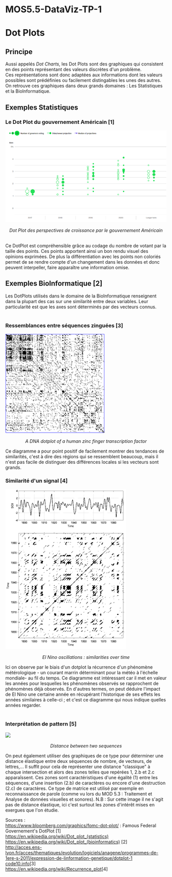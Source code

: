 # MOS5.5-DataViz-TP-1

<h1 style:"fontsize:20pt;"> Dot Plots </h1>

<h2>Principe</h2>
<div>
Aussi appelés <i>Dot Charts</i>, les Dot Plots sont des graphiques qui consistent en des points représentant des valeurs discrètes d'un problème.<br/>
Ces représentations sont donc adaptées aux informations dont les valeurs possibles sont prédéfinies ou facilement distingables les unes des autres.<br/>
On retrouve ces graphiques dans deux grands domaines :  Les Statistiques et la BioInformatique.
</div>

<h2> Exemples Statistiques </h2>
<h3> Le Dot Plot du gouvernement Américain [1]</h3>
<img src="img/FEDDotPlot.png" />
<p style="fontsize:10pt; text-align:center;"><i>Dot Plot des perspectives de croissance par le gouvernement Américain</i></p>
<br/>
<div> Ce DotPlot est compréhensible grâce au codage du nombre de votant par la taille des points. Ces points apportent ainsi un bon rendu visuel des opinions exprimées. De plus la différentiation avec les points non coloriés permet de se rendre compte d'un changement dans les données et donc peuvent interpeller, faire apparaître une information omise.
</div>

<h2> Exemples BioInformatique [2]</h2>

<div>
Les DotPlots utilisés dans le domaine de la BioInformatique renseignent dans la plupart des cas sur une similarité entre deux variables. Leur particularité est que les axes sont déterminés par des vecteurs connus.
</div>
<br/>
<h3>Ressemblances entre séquences zinguées [3]</h3>
<img src="img/Zinc-finger-dot-plot.png" />
<p style="fontsize:10pt; text-align:center;"><i>A DNA dotplot of a human zinc finger transcription factor</i></p>

<div> 
Ce diagramme a pour point positif de facilement montrer des tendances de similarités, c'est à dire des régions qui se ressemblent beaucoup, mais il n'est pas facile de distinguer des différences locales si les vecteurs sont grands.
</div>


<h3>Similarité d'un signal [4]</h3>
<img src="img/Rp_soi.gif"/>
<p style="fontsize:10pt; text-align:center;"><i>El Nino oscillations : similarities over time</i></p>

<div> 
Ici on observe par le biais d'un dotplot la récurrence d'un phénomène métérologique - un courant marrin déterminant pour la météo à l'échelle mondiale- au fil du temps.
Ce diagramme est intéressant car il met en valeur les années pour lesquelles les phénomènes observés se rapprochent de phénomènes déjà observés. En d'autres termes, on peut déduire l'impact de El Nino une certaine année en récupérant l'historique de ses effets les années similaires à celle-ci ; et c'est ce diagramme qui nous indique quelles années regarder.
</div>
<br/>
<h3>Interprétation de pattern [5]</h3>
<img src="Interpreting Dotplot.png"/>
<p style="fontsize:10pt; text-align:center;"><i>Distance between two sequences</i></p>
<div>
On peut également utiliser des graphiques de ce type pour déterminer une distance élastique entre deux séquences de nombre, de vecteurs, de lettres,... Il suffit pour cela de représenter une distance "classique" à chaque intersection et alors des zones telles que repérées 1, 2.b et 2.c apparaîssent. 
Ces zones sont caractéristiques d'une égalité (1) entre les séquences, d'une insertion (2.b) de caractères ou encore d'une destruction (2.c) de caractères.
Ce type de matrice est utilisé par exemple en reconnaissance de parole (comme vu lors du MOD 5.3 : Traitement et Analyse de données visuelles et sonores).
N.B : Sur cette image il ne s'agit pas de distance élastique, ici c'est surtout les zones d'intérêt mises en exergues que l'on étudie.
</div>




Sources :<br/> 
https://www.bloomberg.com/graphics/fomc-dot-plot/ : Famous Federal Governement's DotPlot [1]<br/>
https://en.wikipedia.org/wiki/Dot_plot_(statistics) <br/>
https://en.wikipedia.org/wiki/Dot_plot_(bioinformatics) [2]<br/>
http://acces.ens-lyon.fr/acces/thematiques/evolution/logiciels/anagene/programmes-de-1ere-s-2011/expression-de-linformation-genetique/dotplot-1 <br/>
<a href='http://www.code10.info/index.php%3Foption%3Dcom_content%26view%3Darticle%26id%3D64:inroduction-to-dot-plots%26catid%3D52:cat_coding_algorithms_dot-plots%26Itemid%3D76'>code10.info</a>[3]<br/>
<a href='https://en.wikipedia.org/wiki/Recurrence_plot'>https://en.wikipedia.org/wiki/Recurrence_plot</a>[4]<br/>
